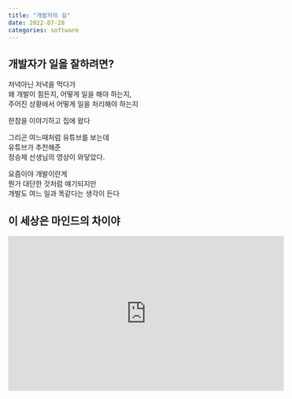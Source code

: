 ```yaml
---
title: "개발자의 길"
date: 2022-07-28
categories: software
---
```


## 개발자가 일을 잘하려면?

저녁아닌 저녁을 먹다가  
왜 개발이 힘든지, 어떻게 일을 해야 하는지,  
주어진 상황에서 어떻게 일을 처리해야 하는지  
  
한참을 이야기하고 집에 왔다  
  
그리곤 여느때처럼 유튜브를 보는데   
유튜브가 추천해준  
정승제 선생님의 영상이 와닿았다.   
  
요즘이야 개발이란게  
뭔가 대단한 것처럼 얘기되지만  
개발도 여느 일과 똑같다는 생각이 든다  
  
## 이 세상은 마인드의 차이야
<iframe width="560" height="315" src="https://www.youtube.com/embed/Ttwoztq_-Bw" title="YouTube video player" frameborder="0" allow="accelerometer; autoplay; clipboard-write; encrypted-media; gyroscope; picture-in-picture" allowfullscreen></iframe>
